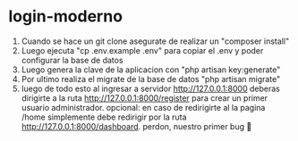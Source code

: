 # login-moderno
 
1. Cuando se hace un git clone asegurate de realizar un "composer install"
2. Luego ejecuta "cp .env.example .env" para copiar el .env y poder configurar la base de datos 
3. Luego genera  la clave de la aplicacion con "php artisan key:generate"
4. Por ultimo realiza el migrate de la base de datos "php artisan migrate"
5. luego de todo esto al ingresar a servidor http://127.0.0.1:8000 deberas dirigirte a la ruta http://127.0.0.1:8000/register para crear un primer usuario administrador.
opcional: en caso de redirigirte al la pagina /home simplemente debe redirigir por la ruta http://127.0.0.1:8000/dashboard. perdon, nuestro primer bug 🥹